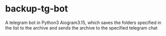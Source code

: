 # backup-tg-bot
A telegram bot in Python3 Aiogram3.15, which saves the folders specified in the list to the archive and sends the archive to the specified telegram chat

